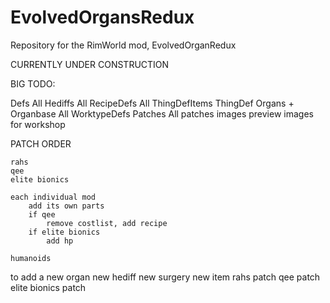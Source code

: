 # EvolvedOrgansRedux
Repository for the RimWorld mod, EvolvedOrganRedux

CURRENTLY UNDER CONSTRUCTION


BIG TODO:

Defs
    All Hediffs
    All RecipeDefs
    All ThingDefItems
    ThingDef Organs + Organbase
    All WorktypeDefs
Patches
    All patches
images
    preview images for workshop


PATCH ORDER

    rahs
    qee
    elite bionics

    each individual mod
        add its own parts
        if qee
            remove costlist, add recipe
        if elite bionics
            add hp        

    humanoids


to add a new organ
    new hediff
    new surgery
    new item
    rahs patch
    qee patch                 
    elite bionics patch
